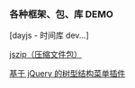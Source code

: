 ### 各种框架、包、库 DEMO

[dayjs - 时间库 dev...]

[jszip（压缩文件包）](https://github.com/LuckRain7/growth-record/tree/master/frame/jszip)

[基于 jQuery 的树型结构菜单插件](https://github.com/LuckRain7/growth-record/tree/master/frame/tree)
